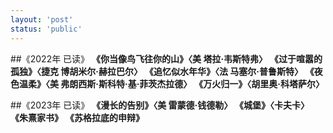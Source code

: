 ```yaml
---
layout: 'post'
status: 'public'
---
```

##《2022年 已读》
**《你当像鸟飞往你的山》〈美 塔拉·韦斯特弗〉**
**《过于喧嚣的孤独》〈捷克 博胡米尔·赫拉巴尔〉**
**《追忆似水年华》〈法 马塞尔·普鲁斯特〉**
**《夜色温柔》〈美 弗朗西斯·斯科特·基·菲茨杰拉德〉**
**《万火归一》〈胡里奥·科塔萨尔〉**

##《2023年 已读》
**《漫长的告别》〈美 雷蒙德·钱德勒〉**
**《城堡》〈卡夫卡〉**
**《朱熹家书》**
**《苏格拉底的申辩》**

